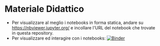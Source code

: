 # Materiale Didattico
- Per visualizzare al meglio i notebooks in forma statica, andare su https://nbviewer.jupyter.org/ e incollare l'URL del notebook che trovate in questa repository.
- Per visualizzare ed interagire con i notebooks: [![Binder](https://mybinder.org/badge_logo.svg)](https://mybinder.org/v2/gh/DSSchiera/materials/HEAD)

